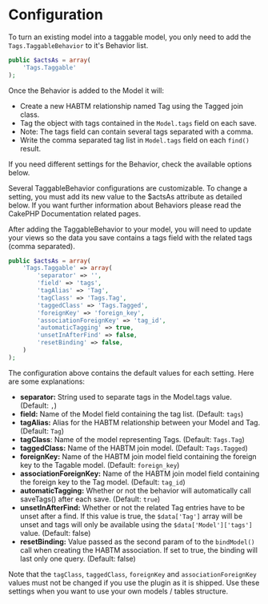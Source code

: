 Configuration
=============

To turn an existing model into a taggable model, you only need to add the ```Tags.TaggableBehavior``` to it's Behavior list.

```php
public $actsAs = array(
	'Tags.Taggable'
);
```

Once the Behavior is added to the Model it will:

* Create a new HABTM relationship named Tag using the Tagged join class.
* Tag the object with tags contained in the ```Model.tags``` field on each save.
* Note: The tags field can contain several tags separated with a comma.
* Write the comma separated tag list in ```Model.tags``` field on each ```find()``` result.

If you need different settings for the Behavior, check the available options below.

Several TaggableBehavior configurations are customizable. To change a setting, you must add its new value to the $actsAs attribute as detailed below. If you want further information about Behaviors please read the CakePHP Documentation related pages.

After adding the TaggableBehavior to your model, you will need to update your views so the data you save contains a tags field with the related tags (comma separated).

```php
public $actsAs = array(
	'Tags.Taggable' => array(
		'separator' => '',
		'field' => 'tags',
		'tagAlias' => 'Tag',
		'tagClass' => 'Tags.Tag',
		'taggedClass' => 'Tags.Tagged',
		'foreignKey' => 'foreign_key',
		'associationForeignKey' => 'tag_id',
		'automaticTagging' => true,
		'unsetInAfterFind' => false,
		'resetBinding' => false,
	)
);
```

The configuration above contains the default values for each setting. Here are some explanations:

* **separator:** String used to separate tags in the Model.tags value. (Default: ```,```)
* **field:** Name of the Model field containing the tag list. (Default: ```tags```)
* **tagAlias:** Alias for the HABTM relationship between your Model and Tag. (Default: ```Tag```)
* **tagClass**: Name of the model representing Tags. (Default: ```Tags.Tag```)
* **taggedClass:** Name of the HABTM join model. (Default: ```Tags.Tagged```)
* **foreignKey:** Name of the HABTM join model field containing the foreign key to the Tagable model. (Default: ```foreign_key```)
* **associationForeignKey:** Name of the HABTM join model field containing the foreign key to the Tag model. (Default: ```tag_id```)
* **automaticTagging:** Whether or not the behavior will automatically call saveTags() after each save. (Default: ```true```)
* **unsetInAfterFind:** Whether or not the related Tag entries have to be unset after a find. If this value is true, the ```$data['Tag']``` array will be unset and tags will only be available using the ```$data['Model']['tags']``` value. (Default: false)
* **resetBinding:** Value passed as the second param of to the ```bindModel()``` call when creating the HABTM association. If set to true, the binding will last only one query. (Default: false)

Note that the ```tagClass```, ```taggedClass```, ```foreignKey``` and ```associationForeignKey``` values must not be changed if you use the plugin as it is shipped. Use these settings when you want to use your own models / tables structure.
